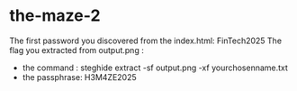 # the-maze-2

The first password you discovered from the index.html: FinTech2025
The flag you extracted from output.png :  
  -  the command : steghide extract -sf output.png -xf yourchosenname.txt
  -  the passphrase: H3M4ZE2025
  
